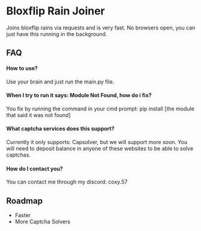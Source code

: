 # Bloxflip Rain Joiner

Joins bloxflip rains via requests and is very fast. No browsers open, you can just have this running in the background.

## FAQ

#### How to use?

Use your brain and just run the main.py file.


#### When I try to run it says: **Module Not Found**, how do i fix?

You fix by running the command in your cmd prompt: pip install [the module that said it was not found]



#### What captcha services does this support?

Currently it only supports: Capsolver, but we will support more soon. You will need to deposit balance in anyone of these websites to be able to solve captchas.

#### How do I contact you?

You can contact me through my discord: coxy.57
## Roadmap

- Faster
- More Captcha Solvers

